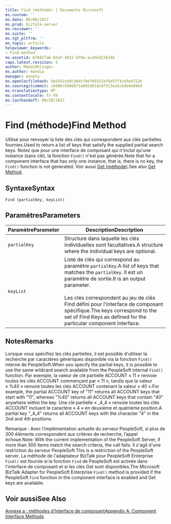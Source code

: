 ```yaml
---
title: Find (méthode) | Documents Microsoft
ms.custom: ''
ms.date: 06/08/2017
ms.prod: biztalk-server
ms.reviewer: ''
ms.suite: ''
ms.tgt_pltfrm: ''
ms.topic: article
helpviewer_keywords:
- Find method
ms.assetid: 676827a6-82af-4922-bf9e-aca5bd23624b
caps.latest.revision: 5
author: MandiOhlinger
ms.author: mandia
manager: anneta
ms.openlocfilehash: 9a5432c68c36dcf8e769351af6d57f3cd3ed712b
ms.sourcegitcommit: cb908c540d8f1a692d01dc8f313e16cb4b4e696d
ms.translationtype: MT
ms.contentlocale: fr-FR
ms.lasthandoff: 09/20/2017
---
```

# <a name="find-method"></a><span data-ttu-id="1b74a-102">Find (méthode)</span><span class="sxs-lookup"><span data-stu-id="1b74a-102">Find Method</span></span>
<span data-ttu-id="1b74a-103">Utilisé pour renvoyer la liste des clés qui correspondent aux clés partielles fournies.</span><span class="sxs-lookup"><span data-stu-id="1b74a-103">Used to return a list of keys that satisfy the supplied partial search keys.</span></span> <span data-ttu-id="1b74a-104">Notez que pour une interface de composant qui n'inclut qu'une instance (sans clé), la fonction `Find()` n'est pas générée.</span><span class="sxs-lookup"><span data-stu-id="1b74a-104">Note that for a component interface that has only one instance, that is, there is no key, the `Find()` function is not generated.</span></span> <span data-ttu-id="1b74a-105">Voir aussi [Get (méthode)](../core/get-method.md).</span><span class="sxs-lookup"><span data-stu-id="1b74a-105">See also [Get Method](../core/get-method.md).</span></span>  
  
## <a name="syntax"></a><span data-ttu-id="1b74a-106">Syntaxe</span><span class="sxs-lookup"><span data-stu-id="1b74a-106">Syntax</span></span>  
  
```  
Find (partialKey, keyList)  
```  
  
## <a name="parameters"></a><span data-ttu-id="1b74a-107">Paramètres</span><span class="sxs-lookup"><span data-stu-id="1b74a-107">Parameters</span></span>  
  
|<span data-ttu-id="1b74a-108">Paramètre</span><span class="sxs-lookup"><span data-stu-id="1b74a-108">Parameter</span></span>|<span data-ttu-id="1b74a-109"> Description</span><span class="sxs-lookup"><span data-stu-id="1b74a-109">Description</span></span>|  
|---------------|-----------------|  
|`partialKey`|<span data-ttu-id="1b74a-110">Structure dans laquelle les clés individuelles sont facultatives.</span><span class="sxs-lookup"><span data-stu-id="1b74a-110">A structure where the individual keys are optional.</span></span>|  
|`keyList`|<span data-ttu-id="1b74a-111">Liste de clés qui correspond au paramètre `partialKey`.</span><span class="sxs-lookup"><span data-stu-id="1b74a-111">A list of keys that matches the `partialKey`.</span></span> <span data-ttu-id="1b74a-112">Il est un paramètre de sortie.</span><span class="sxs-lookup"><span data-stu-id="1b74a-112">It is an output parameter.</span></span><br /><br /> <span data-ttu-id="1b74a-113">Les clés correspondent au jeu de clés Find défini pour l'interface de composant spécifique.</span><span class="sxs-lookup"><span data-stu-id="1b74a-113">The keys correspond to the set of Find Keys as defined for the particular component interface.</span></span>|  
  
## <a name="remarks"></a><span data-ttu-id="1b74a-114">Notes</span><span class="sxs-lookup"><span data-stu-id="1b74a-114">Remarks</span></span>  
 <span data-ttu-id="1b74a-115">Lorsque vous spécifiez les clés partielles, il est possible d'utiliser la recherche par caractères génériques disponible via la fonction `Find()` interne de PeopleSoft.</span><span class="sxs-lookup"><span data-stu-id="1b74a-115">When you specify the partial keys, it is possible to use the same wildcard search available from the PeopleSoft internal `Find()` function.</span></span> <span data-ttu-id="1b74a-116">Par exemple, la valeur de clé partielle ACCOUNT « 11 » renvoie toutes les clés ACCOUNT commençant par « 11 », tandis que la valeur « %40 » renvoie toutes les clés ACCOUNT contenant la valeur « 40 ».</span><span class="sxs-lookup"><span data-stu-id="1b74a-116">For example, the partial ACCOUNT key of "11" returns all ACCOUNT keys that start with "11", whereas "%40" returns all ACCOUNT keys that contain "40" anywhere within the key.</span></span> <span data-ttu-id="1b74a-117">Une clé partielle « _4_4 » renvoie toutes les clés ACCOUNT incluant le caractère « 4 » en deuxième et quatrième position.</span><span class="sxs-lookup"><span data-stu-id="1b74a-117">A partial key "_4_4" returns all ACCOUNT keys with the character "4" in the 2nd and 4th positions.</span></span>  
  
 <span data-ttu-id="1b74a-118">Remarque : Avec l’implémentation actuelle du serveur PeopleSoft, si plus de 300 éléments correspondent aux critères de recherche, l’appel échoue.</span><span class="sxs-lookup"><span data-stu-id="1b74a-118">Note: With the current implementation of the PeopleSoft Server, if more than 300 items match the search criteria, the call fails.</span></span> <span data-ttu-id="1b74a-119">Il s'agit d'une restriction du serveur PeopleSoft.</span><span class="sxs-lookup"><span data-stu-id="1b74a-119">This is a restriction of the PeopleSoft server.</span></span> <span data-ttu-id="1b74a-120">La méthode de l'adaptateur BizTalk pour PeopleSoft Enterprise `Find()` est fournie si la fonction `Find` de PeopleSoft est activée dans l'interface de composant et si les clés Get sont disponibles.</span><span class="sxs-lookup"><span data-stu-id="1b74a-120">The Microsoft BizTalk Adapter for PeopleSoft Enterprise `Find()` method is provided if the PeopleSoft `Find` function in the component interface is enabled and Get keys are available.</span></span>  
  
## <a name="see-also"></a><span data-ttu-id="1b74a-121">Voir aussi</span><span class="sxs-lookup"><span data-stu-id="1b74a-121">See Also</span></span>  
 [<span data-ttu-id="1b74a-122">Annexe a : méthodes d’Interface de composant</span><span class="sxs-lookup"><span data-stu-id="1b74a-122">Appendix A: Component Interface Methods</span></span>](../core/appendix-a-component-interface-methods.md)